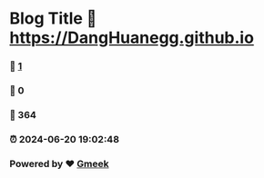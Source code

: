 # Blog Title :link: https://DangHuanegg.github.io 
### :page_facing_up: [1](https://DangHuanegg.github.io/tag.html) 
### :speech_balloon: 0 
### :hibiscus: 364 
### :alarm_clock: 2024-06-20 19:02:48 
### Powered by :heart: [Gmeek](https://github.com/Meekdai/Gmeek)
